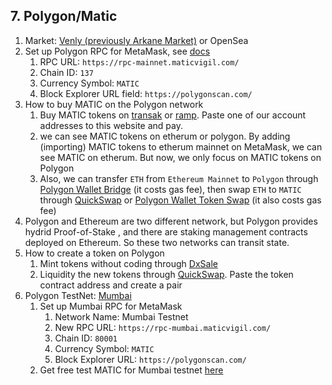 ## 7. Polygon/Matic

1. Market: [Venly (previously Arkane Market)](https://venly.market/inventory) or OpenSea
2. Set up Polygon RPC for MetaMask, see [docs](https://docs.matic.today/docs/develop/metamask/config-polygon-on-metamask/)
   1. RPC URL: `https://rpc-mainnet.maticvigil.com/` 
   2. Chain ID: `137`
   3. Currency Symbol: `MATIC`
   4. Block Explorer URL field: `https://polygonscan.com/`
3. How to buy MATIC on the Polygon network
   1. Buy MATIC tokens on [transak](https://transak.com/) or [ramp](https://ramp.network/). Paste one of our account addresses to this website and pay.
   2. we can see MATIC tokens on etherum or polygon. By adding (importing) MATIC tokens to etherum mainnet on MetaMask, we can see MATIC on etherum. But now, we only focus on MATIC tokens on Polygon
   3. Also, we can transfer `ETH` from `Ethereum Mainnet` to `Polygon` through [Polygon Wallet Bridge](https://wallet.polygon.technology/bridge)  (it costs gas fee), then swap `ETH` to `MATIC` through [QuickSwap](http://quickswap.exchange/#/swap) or [Polygon Wallet Token Swap](https://wallet.polygon.technology/token-swap) (it also costs gas fee)
4. Polygon and Ethereum are two different network, but Polygon provides hydrid Proof-of-Stake , and there are staking management contracts deployed on Ethereum. So these two networks can transit state.
5. How to create a token on Polygon
   1. Mint tokens without coding through [DxSale](https://dxsale.app/app/v3/dxmint?chain=Matic)
   2. Liquidity the new tokens through [QuickSwap](http://quickswap.exchange/#/pool). Paste the token contract address and create a pair
6. Polygon TestNet: [Mumbai](https://mumbai.polygonscan.com/)
   1. Set up Mumbai RPC for MetaMask
      1. Network Name: Mumbai Testnet
      2. New RPC URL: `https://rpc-mumbai.maticvigil.com/`
      3. Chain ID: `80001`
      4. Currency Symbol: `MATIC`
      5. Block Explorer URL: `https://polygonscan.com/`
   2. Get free test MATIC for Mumbai testnet [here](https://faucet.polygon.technology/)

